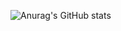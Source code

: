 ![Anurag's GitHub stats](https://github-readme-stats.vercel.app/api?username=y4shiro&count_private=true)

